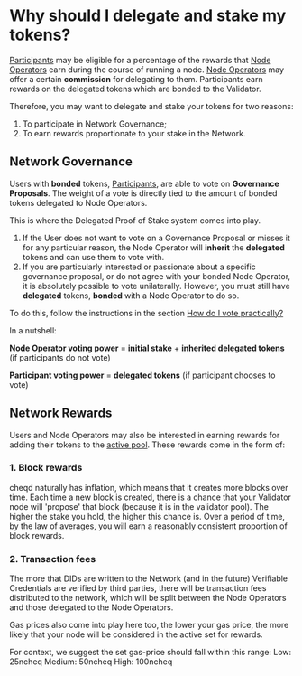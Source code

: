 # Why should I delegate and stake my tokens?

[Participants](delegation-and-bonding.md#what-is-a-participant) may be eligible for a percentage of the rewards that [Node Operators](validators.md#what-is-a-validator-or-node-operator) earn during the course of running a node. [Node Operators](validators.md#what-is-a-validator-or-node-operator) may offer a certain **commission** for delegating to them. Participants earn rewards on the delegated tokens which are bonded to the Validator.

Therefore, you may want to delegate and stake your tokens for two reasons:

1. To participate in Network Governance;
2. To earn rewards proportionate to your stake in the Network.

## Network Governance

Users with **bonded** tokens, [Participants](delegation-and-bonding.md#what-is-a-participant), are able to vote on **Governance Proposals**. The weight of a vote is directly tied to the amount of bonded tokens delegated to Node Operators.

This is where the Delegated Proof of Stake system comes into play.

1. If the User does not want to vote on a Governance Proposal or misses it for any particular reason, the Node Operator will **inherit** the **delegated** tokens and can use them to vote with.
2. If you are particularly interested or passionate about a specific governance proposal, or do not agree with your bonded Node Operator, it is absolutely possible to vote unilaterally. However, you must still have **delegated** tokens, **bonded** with a Node Operator to do so.

To do this, follow the instructions in the section [How do I vote practically?](../contributing/voting.md)

In a nutshell:

**Node Operator voting power** = **initial stake** + **inherited delegated tokens** (if participants do not vote)

**Participant voting power** = **delegated tokens** (if participant chooses to vote)

## Network Rewards

Users and Node Operators may also be interested in earning rewards for adding their tokens to the [active pool](active-pool.md). These rewards come in the form of:

### 1. Block rewards

cheqd naturally has inflation, which means that it creates more blocks over time. Each time a new block is created, there is a chance that your Validator node will 'propose' that block (because it is in the validator pool). The higher the stake you hold, the higher this chance is. Over a period of time, by the law of averages, you will earn a reasonably consistent proportion of block rewards.

### 2. Transaction fees

The more that DIDs are written to the Network (and in the future) Verifiable Credentials are verified by third parties, there will be transaction fees distributed to the network, which will be split between the Node Operators and those delegated to the Node Operators.

Gas prices also come into play here too, the lower your gas price, the more likely that your node will be considered in the active set for rewards.

For context, we suggest the set gas-price should fall within this range: Low: 25ncheq Medium: 50ncheq High: 100ncheq
